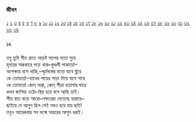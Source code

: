 ### জীবন  
 [১](2.10.0.jeebon-1.md) [২](2.10.1.jeebon-2.md) [৩](2.10.2.jeebon-3.md) [৪](2.10.3.jeebon-4.md) [৫](2.10.4.jeebon-5.md) [৬](2.10.5.jeebon-6.md) [৭](2.10.6.jeebon-7.md) [৮](2.10.7.jeebon-8.md) [৯](2.10.8.jeebon-9.md) [১০](2.10.9.jeebon-10.md) [১১](2.10.10.jeebon-11.md) [১২](2.10.11.jeebon-12.md) [১৩](2.10.12.jeebon-13.md) [১৪](2.10.13.jeebon-14.md) [১৫](2.10.14.jeebon-15.md) [১৬](2.10.15.jeebon-16.md) [১৭](2.10.16.jeebon-17.md) [১৮](2.10.17.jeebon-18.md) [১৯](2.10.18.jeebon-19.md) [২০](2.10.19.jeebon-20.md) [২১](2.10.20.jeebon-21.md) [২২](2.10.21.jeebon-22.md) [২৩](2.10.22.jeebon-23.md) [২৪](2.10.23.jeebon-24.md) [২৫](2.10.24.jeebon-25.md) [২৬](2.10.25.jeebon-26.md) [২৭](2.10.26.jeebon-27.md) [২৮](2.10.27.jeebon-28.md) [২৯](2.10.28.jeebon-29.md) [৩০](2.10.29.jeebon-30.md) [৩১](2.10.30.jeebon-31.md) [৩২](2.10.31.jeebon-32.md) [৩৩](2.10.32.jeebon-33.md) [৩৪](2.10.33.jeebon-34.md)
#### ১২
 তবু তুমি শীত রাতে আড়ষ্ট সাপের মতো শুয়ে  
হৃদয়ের অন্ধকারে পড়ে থাক–কুণ্ডলী পাকায়ে!–  
অপেক্ষায় বসে থাকি,–স্ফুলিঙ্গের মতো যাবে ছুঁয়ে  
কে তোমারে!–ব্যাধের পায়ের পাড়া দিয়ে যাবে গায়ে  
কে তোমারে! কোন্ অশ্রু, কোন্‌ পীড়া হতাশার ঘায়ে  
কখন জাগিয়া ওঠো–স্থির হয়ে বসে আছি তাই।  
শীত রাত বাড়ে আরো–নক্ষত্রেরা যেতেছে হারায়ে–  
ছাইয়ে যে আগুন ছিল সেই সবও হয়ে যায় ছাই!  
তবুও আরেকবার সব ভস্মে অন্তরের আগুন ধরাই।   